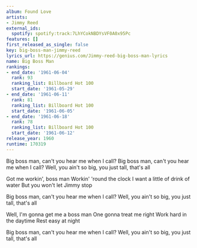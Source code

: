 ```yaml
---
album: Found Love
artists:
- Jimmy Reed
external_ids:
  spotify: spotify:track:7LhYCokNBDYsVF0A0x95Pc
features: []
first_released_as_single: false
key: big-boss-man-jimmy-reed
lyrics_url: https://genius.com/Jimmy-reed-big-boss-man-lyrics
name: Big Boss Man
rankings:
- end_date: '1961-06-04'
  rank: 93
  ranking_list: Billboard Hot 100
  start_date: '1961-05-29'
- end_date: '1961-06-11'
  rank: 81
  ranking_list: Billboard Hot 100
  start_date: '1961-06-05'
- end_date: '1961-06-18'
  rank: 78
  ranking_list: Billboard Hot 100
  start_date: '1961-06-12'
release_year: 1960
runtime: 170319
---
```

Big boss man, can't you hear me when I call?
Big boss man, can't you hear me when I call?
Well, you ain't so big, you just tall, that's all

Got me workin', boss man
Workin' 'round the clock
I want a little of drink of water
But you won't let Jimmy stop

Big boss man, can't you hear me when I call?
Well, you ain't so big, you just tall, that's all

Well, I'm gonna get me a boss man
One gonna treat me right
Work hard in the daytime
Rest easy at night

Big boss man, can't you hear me when I call?
Well, you ain't so big, you just tall, that's all
